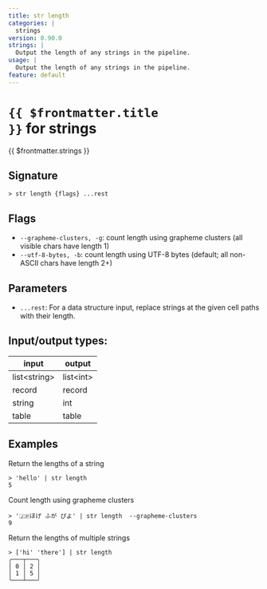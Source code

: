 ```yaml
---
title: str length
categories: |
  strings
version: 0.90.0
strings: |
  Output the length of any strings in the pipeline.
usage: |
  Output the length of any strings in the pipeline.
feature: default
---
```


<!-- This file is automatically generated. Please edit the command in https://github.com/nushell/nushell instead. -->

# <code>{{ $frontmatter.title }}</code> for strings

<div class='command-title'>{{ $frontmatter.strings }}</div>

## Signature

`> str length {flags} ...rest`

## Flags

- `--grapheme-clusters, -g`: count length using grapheme clusters (all visible chars have length 1)
- `--utf-8-bytes, -b`: count length using UTF-8 bytes (default; all non-ASCII chars have length 2+)

## Parameters

- `...rest`: For a data structure input, replace strings at the given cell paths with their length.

## Input/output types:

| input          | output      |
| -------------- | ----------- |
| list\<string\> | list\<int\> |
| record         | record      |
| string         | int         |
| table          | table       |

## Examples

Return the lengths of a string

```nu
> 'hello' | str length
5
```

Count length using grapheme clusters

```nu
> '🇯🇵ほげ ふが ぴよ' | str length  --grapheme-clusters
9
```

Return the lengths of multiple strings

```nu
> ['hi' 'there'] | str length
╭───┬───╮
│ 0 │ 2 │
│ 1 │ 5 │
╰───┴───╯

```
